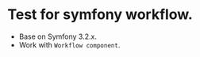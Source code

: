 Test for symfony workflow.
=========================

- Base on Symfony 3.2.x.
- Work with `Workflow component`.
